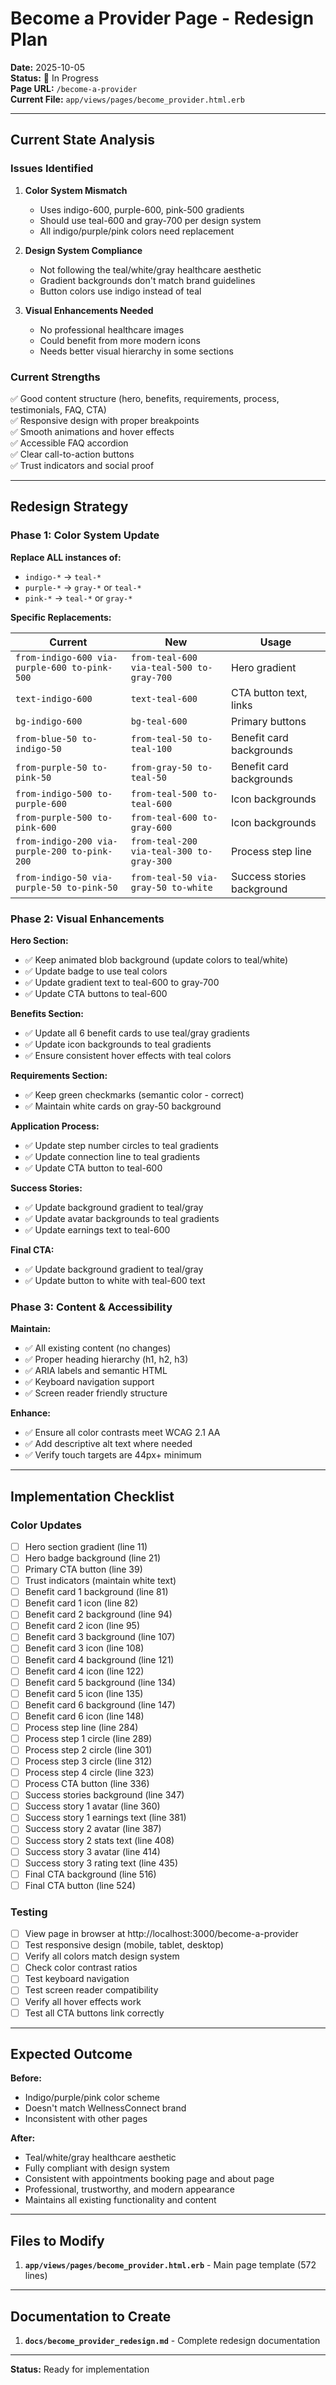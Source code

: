 # Become a Provider Page - Redesign Plan

**Date:** 2025-10-05  
**Status:** 🔄 In Progress  
**Page URL:** `/become-a-provider`  
**Current File:** `app/views/pages/become_provider.html.erb`

---

## Current State Analysis

### Issues Identified

1. **Color System Mismatch**
   - Uses indigo-600, purple-600, pink-500 gradients
   - Should use teal-600 and gray-700 per design system
   - All indigo/purple/pink colors need replacement

2. **Design System Compliance**
   - Not following the teal/white/gray healthcare aesthetic
   - Gradient backgrounds don't match brand guidelines
   - Button colors use indigo instead of teal

3. **Visual Enhancements Needed**
   - No professional healthcare images
   - Could benefit from more modern icons
   - Needs better visual hierarchy in some sections

### Current Strengths

✅ Good content structure (hero, benefits, requirements, process, testimonials, FAQ, CTA)  
✅ Responsive design with proper breakpoints  
✅ Smooth animations and hover effects  
✅ Accessible FAQ accordion  
✅ Clear call-to-action buttons  
✅ Trust indicators and social proof

---

## Redesign Strategy

### Phase 1: Color System Update

**Replace ALL instances of:**
- `indigo-*` → `teal-*`
- `purple-*` → `gray-*` or `teal-*`
- `pink-*` → `teal-*` or `gray-*`

**Specific Replacements:**

| Current | New | Usage |
|---------|-----|-------|
| `from-indigo-600 via-purple-600 to-pink-500` | `from-teal-600 via-teal-500 to-gray-700` | Hero gradient |
| `text-indigo-600` | `text-teal-600` | CTA button text, links |
| `bg-indigo-600` | `bg-teal-600` | Primary buttons |
| `from-blue-50 to-indigo-50` | `from-teal-50 to-teal-100` | Benefit card backgrounds |
| `from-purple-50 to-pink-50` | `from-gray-50 to-teal-50` | Benefit card backgrounds |
| `from-indigo-500 to-purple-600` | `from-teal-500 to-teal-600` | Icon backgrounds |
| `from-purple-500 to-pink-600` | `from-teal-600 to-gray-600` | Icon backgrounds |
| `from-indigo-200 via-purple-200 to-pink-200` | `from-teal-200 via-teal-300 to-gray-300` | Process step line |
| `from-indigo-50 via-purple-50 to-pink-50` | `from-teal-50 via-gray-50 to-white` | Success stories background |

### Phase 2: Visual Enhancements

**Hero Section:**
- ✅ Keep animated blob background (update colors to teal/white)
- ✅ Update badge to use teal colors
- ✅ Update gradient text to teal-600 to gray-700
- ✅ Update CTA buttons to teal-600

**Benefits Section:**
- ✅ Update all 6 benefit cards to use teal/gray gradients
- ✅ Update icon backgrounds to teal gradients
- ✅ Ensure consistent hover effects with teal colors

**Requirements Section:**
- ✅ Keep green checkmarks (semantic color - correct)
- ✅ Maintain white cards on gray-50 background

**Application Process:**
- ✅ Update step number circles to teal gradients
- ✅ Update connection line to teal gradients
- ✅ Update CTA button to teal-600

**Success Stories:**
- ✅ Update background gradient to teal/gray
- ✅ Update avatar backgrounds to teal gradients
- ✅ Update earnings text to teal-600

**Final CTA:**
- ✅ Update background gradient to teal/gray
- ✅ Update button to white with teal-600 text

### Phase 3: Content & Accessibility

**Maintain:**
- ✅ All existing content (no changes)
- ✅ Proper heading hierarchy (h1, h2, h3)
- ✅ ARIA labels and semantic HTML
- ✅ Keyboard navigation support
- ✅ Screen reader friendly structure

**Enhance:**
- ✅ Ensure all color contrasts meet WCAG 2.1 AA
- ✅ Add descriptive alt text where needed
- ✅ Verify touch targets are 44px+ minimum

---

## Implementation Checklist

### Color Updates
- [ ] Hero section gradient (line 11)
- [ ] Hero badge background (line 21)
- [ ] Primary CTA button (line 39)
- [ ] Trust indicators (maintain white text)
- [ ] Benefit card 1 background (line 81)
- [ ] Benefit card 1 icon (line 82)
- [ ] Benefit card 2 background (line 94)
- [ ] Benefit card 2 icon (line 95)
- [ ] Benefit card 3 background (line 107)
- [ ] Benefit card 3 icon (line 108)
- [ ] Benefit card 4 background (line 121)
- [ ] Benefit card 4 icon (line 122)
- [ ] Benefit card 5 background (line 134)
- [ ] Benefit card 5 icon (line 135)
- [ ] Benefit card 6 background (line 147)
- [ ] Benefit card 6 icon (line 148)
- [ ] Process step line (line 284)
- [ ] Process step 1 circle (line 289)
- [ ] Process step 2 circle (line 301)
- [ ] Process step 3 circle (line 312)
- [ ] Process step 4 circle (line 323)
- [ ] Process CTA button (line 336)
- [ ] Success stories background (line 347)
- [ ] Success story 1 avatar (line 360)
- [ ] Success story 1 earnings text (line 381)
- [ ] Success story 2 avatar (line 387)
- [ ] Success story 2 stats text (line 408)
- [ ] Success story 3 avatar (line 414)
- [ ] Success story 3 rating text (line 435)
- [ ] Final CTA background (line 516)
- [ ] Final CTA button (line 524)

### Testing
- [ ] View page in browser at http://localhost:3000/become-a-provider
- [ ] Test responsive design (mobile, tablet, desktop)
- [ ] Verify all colors match design system
- [ ] Check color contrast ratios
- [ ] Test keyboard navigation
- [ ] Test screen reader compatibility
- [ ] Verify all hover effects work
- [ ] Test all CTA buttons link correctly

---

## Expected Outcome

**Before:**
- Indigo/purple/pink color scheme
- Doesn't match WellnessConnect brand
- Inconsistent with other pages

**After:**
- Teal/white/gray healthcare aesthetic
- Fully compliant with design system
- Consistent with appointments booking page and about page
- Professional, trustworthy, and modern appearance
- Maintains all existing functionality and content

---

## Files to Modify

1. **`app/views/pages/become_provider.html.erb`** - Main page template (572 lines)

---

## Documentation to Create

1. **`docs/become_provider_redesign.md`** - Complete redesign documentation

---

**Status:** Ready for implementation

